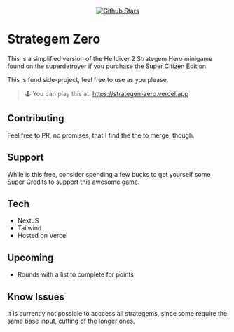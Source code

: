 <p align="center">
   <a href="https://github.com/ElTimuro/strategen-zero"><img src="https://img.shields.io/github/stars/ElTimuro/strategen-zero" alt="Github Stars"></a>
</p>

# Strategem Zero

This is a simplified version of the Helldiver 2 Strategem Hero minigame found on the superdetroyer if you purchase the Super Citizen Edition.

This is fund side-project, feel free to use as you please.

> 🕹️ You can play this at: https://strategen-zero.vercel.app

## Contributing

Feel free to PR, no promises, that I find the the to merge, though.

## Support

While is this free, consider spending a few bucks to get yourself some Super Credits to support this awesome game.

## Tech

- NextJS
- Tailwind
- Hosted on Vercel

## Upcoming
- Rounds with a list to complete for points

## Know Issues

It is currently not possible to acccess all strategems, since some require the same base input, cutting of the longer ones.
